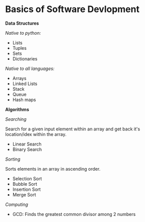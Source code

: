 # Basics of Software Devlopment

**Data Structures**

*Native to python:*
- Lists
- Tuples
- Sets
- Dictionaries

*Native to all languages:*
- Arrays
- Linked Lists
- Stack
- Queue
- Hash maps

**Algorithms**

*Searching*

Search for a given input element within an array and get back it's location/idex within the array.
- Linear Search
- Binary Search

*Sorting* 

Sorts elements in an array in ascending order.
- Selection Sort
- Bubble Sort
- Insertion Sort
- Merge Sort

*Computing*
- GCD: Finds the greatest common divisor among 2 numbers
